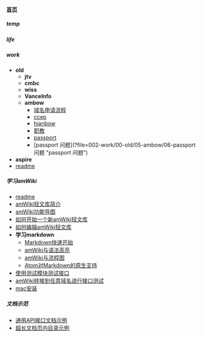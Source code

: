 
#### [首页](?file=home-首页)

##### temp

##### life

##### work
- **old**
    - **jtv**
    - **cmbc**
    - **wiss**
    - **VanceInfo**
    - **ambow**
        - [域名申请流程](?file=002-work/00-old/05-ambow/01-域名申请流程 "域名申请流程")
        - [ccep](?file=002-work/00-old/05-ambow/02-ccep "ccep")
        - [hianbow](?file=002-work/00-old/05-ambow/03-hianbow "hianbow")
        - [职教](?file=002-work/00-old/05-ambow/04-职教 "职教")
        - [passport](?file=002-work/00-old/05-ambow/05-passport "passport")
        - [passport 问题](?file=002-work/00-old/05-ambow/06-passport 问题 "passport 问题")
- **aspire**
- [readme](?file=002-work/99-readme "readme")

##### 学习amWiki
- [readme](?file=099-学习amWiki/00-readme "readme")
- [amWiki轻文库简介](?file=099-学习amWiki/01-amWiki轻文库简介 "amWiki轻文库简介")
- [amWiki功能导图](?file=099-学习amWiki/02-amWiki功能导图 "amWiki功能导图")
- [如何开始一个新amWiki轻文库](?file=099-学习amWiki/03-如何开始一个新amWiki轻文库 "如何开始一个新amWiki轻文库")
- [如何编辑amWiki轻文库](?file=099-学习amWiki/04-如何编辑amWiki轻文库 "如何编辑amWiki轻文库")
- **学习markdown**
    - [Markdown快速开始](?file=099-学习amWiki/05-学习markdown/01-Markdown快速开始 "Markdown快速开始")
    - [amWiki与语法高亮](?file=099-学习amWiki/05-学习markdown/02-amWiki与语法高亮 "amWiki与语法高亮")
    - [amWiki与流程图](?file=099-学习amWiki/05-学习markdown/03-amWiki与流程图 "amWiki与流程图")
    - [Atom对Markdown的原生支持](?file=099-学习amWiki/05-学习markdown/05-Atom对Markdown的原生支持 "Atom对Markdown的原生支持")
- [使用测试模块测试接口](?file=099-学习amWiki/06-使用测试模块测试接口 "使用测试模块测试接口")
- [amWiki转接到任意域名进行接口测试](?file=099-学习amWiki/07-amWiki转接到任意域名进行接口测试 "amWiki转接到任意域名进行接口测试")
- [mac安装](?file=099-学习amWiki/08-mac安装 "mac安装")

##### 文档示范
- [通用API接口文档示例](?file=100-文档示范/001-通用API接口文档示例 "通用API接口文档示例")
- [超长文档页内目录示例](?file=100-文档示范/002-超长文档页内目录示例 "超长文档页内目录示例")
